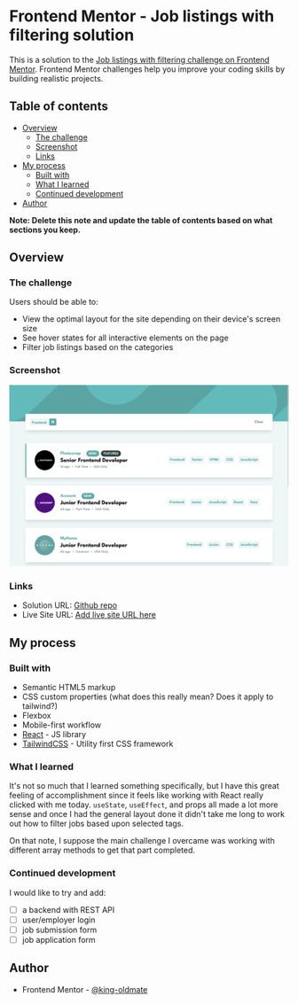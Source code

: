 # Frontend Mentor - Job listings with filtering solution

This is a solution to the [Job listings with filtering challenge on Frontend Mentor](https://www.frontendmentor.io/challenges/job-listings-with-filtering-ivstIPCt). Frontend Mentor challenges help you improve your coding skills by building realistic projects.

## Table of contents

- [Overview](#overview)
  - [The challenge](#the-challenge)
  - [Screenshot](#screenshot)
  - [Links](#links)
- [My process](#my-process)
  - [Built with](#built-with)
  - [What I learned](#what-i-learned)
  - [Continued development](#continued-development)
- [Author](#author)

**Note: Delete this note and update the table of contents based on what sections you keep.**

## Overview

### The challenge

Users should be able to:

- View the optimal layout for the site depending on their device's screen size
- See hover states for all interactive elements on the page
- Filter job listings based on the categories

### Screenshot

![screenshot](./screenshot.png)

### Links

- Solution URL: [Github repo](https://github.com/king-oldmate/FDM-job-listing-with-filter)
- Live Site URL: [Add live site URL here](https://your-live-site-url.com)

## My process

### Built with

- Semantic HTML5 markup
- CSS custom properties (what does this really mean? Does it apply to tailwind?)
- Flexbox
- Mobile-first workflow
- [React](https://reactjs.org/) - JS library
- [TailwindCSS](https://tailwindcss.com) - Utility first CSS framework

### What I learned

It's not so much that I learned something specifically, but I have this great feeling of accomplishment since it feels like working with React really clicked with me today. `useState`, `useEffect`, and props all made a lot more sense and once I had the general layout done it didn't take me long to work out how to filter jobs based upon selected tags.

On that note, I suppose the main challenge I overcame was working with different array methods to get that part completed.

### Continued development

I would like to try and add:

- [ ] a backend with REST API
- [ ] user/employer login
- [ ] job submission form
- [ ] job application form

## Author

- Frontend Mentor - [@king-oldmate](https://www.frontendmentor.io/profile/king-oldmate)
